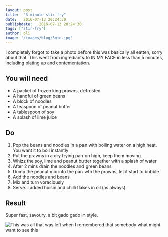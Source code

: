 ```yaml
---
layout: post
title:  "3 minute stir fry"
date:   2016-07-13 20:24:30
publishdate:   2016-07-13 20:24:30
tags: ["stir-fry"]
author: oli
image: "/images/blog/3min.jpg"
---
```


I completely forgot to take a photo before this was basically all eatten, sorry about that. This went from ingrediants to IN MY FACE in less than 5 minutes, including plating up and contementation.

## You will need

* A packet of frozen king prawns, defrosted
* A handful of green beans
* A block of noodles
* A teaspoon of peanut butter
* A tablespoon of soy
* A splash of lime juice



## Do

1. Pop the beans and noodles in a pan with boiling water on a high heat.  You want it to boil instantly
2. Put the prawns in a dry frying pan on high, keep them moving
3. Whizz the soy, lime and peanut butter together with a splash of water
4. After 2 mins drain the noodles and green beans
5. Dump the peanut mix into the pan wth the prawns, let it start to bubble
6. Add the noodles and beans
7. Mix and turn voraciously
8. Serve.  I added hoisin and chilli flakes in oil (as always)

## Result

Super fast, savoury, a bit gado gado in style.

![This was all that was left when I remembered that  somebody what might want to see this](/images/blog/3min.jpg)
